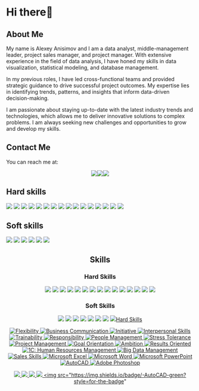 # Hi there👋

## About Me

My name is Alexey Anisimov and I am a data analyst, middle-management leader, project sales manager, and project manager. With extensive experience in the field of data analysis, I have honed my skills in data visualization, statistical modeling, and database management.

In my previous roles, I have led cross-functional teams and provided strategic guidance to drive successful project outcomes. My expertise lies in identifying trends, patterns, and insights that inform data-driven decision-making.

I am passionate about staying up-to-date with the latest industry trends and technologies, which allows me to deliver innovative solutions to complex problems. I am always seeking new challenges and opportunities to grow and develop my skills.

## Contact Me

You can reach me at:

<div style="display: flex; justify-content: center;">
    <a href="mailto:a.anisimov83@mail.ru"><img src="https://img.shields.io/badge/-Email-red?style=for-the-badge&logo=mail.ru&logoColor=white"></a>
    <a href="https://www.facebook.com/AlexeyAnisimov83"><img src="https://img.shields.io/badge/-Facebook-blue?style=for-the-badge&logo=facebook&logoColor=white"></a>
    <a href="https://vk.com/id629331"><img src="https://img.shields.io/badge/-VK-blue?style=for-the-badge&logo=vk&logoColor=white"></a>
</div>

## Hard skills

<a href="#"><img src="https://img.shields.io/badge/-1С_Управление_персоналом-green?style=for-the-badge"></a>
<a href="#"><img src="https://img.shields.io/badge/-MS_Excel-green?style=for-the-badge&logo=microsoft-excel"></a>
<a href="#"><img src="https://img.shields.io/badge/-MS_Word-green?style=for-the-badge&logo=microsoft-word"></a>
<a href="#"><img src="https://img.shields.io/badge/-MS_PowerPoint-green?style=for-the-badge&logo=microsoft-powerpoint"></a>
<a href="#"><img src="https://img.shields.io/badge/-AutoCAD-green?style=for-the-badge"></a>
<a href="#"><img src="https://img.shields.io/badge/-Adobe_Photoshop-green?style=for-the-badge&logo=adobe-photoshop"></a>
<a href="#"><img src="https://img.shields.io/badge/-1С_Предприятие_8-green?style=for-the-badge"></a>
<a href="#"><img src="https://img.shields.io/badge/-Maconomy-green?style=for-the-badge"></a>
<a href="#"><img src="https://img.shields.io/badge/-MS_Outlook-green?style=for-the-badge&logo=microsoft-outlook"></a>
<a href="#"><img src="https://img.shields.io/badge/-Python-green?style=for-the-badge&logo=python"></a>
<a href="#"><img src="https://img.shields.io/badge/-SQL-green?style=for-the-badge"></a>
<a href="#"><img src="https://img.shields.io/badge/-Jupyter_Notebook-green?style=for-the-badge&logo=jupyter"></a>
<a href="#"><img src="https://img.shields.io/badge/-Tableau-green?style=for-the-badge"></a>
<a href="#"><img src="https://img.shields.io/badge/-Matplotlib-green?style=for-the-badge"></a>
<a href="#"><img src="https://img.shields.io/badge/-Seaborn-green?style=for-the-badge"></a>
<a href="#"><img src="https://img.shields.io/badge/-Plotly-green?style=for-the-badge"></a>

## Soft skills

<a href="#"><img src="https://img.shields.io/badge/-Гибкость_мышления-blue?style=for-the-badge"></a>
<a href="#"><img src="https://img.shields.io/badge/-Деловая_коммуникация-blue?style=for-the-badge"></a>
<a href="#"><img src="https://img.shields.io/badge/-Инициативность-blue?style=for-the-badge"></a>
<a href="#"><img src="https://img.shields.io/badge/-Коммуникабельность-blue?style=for-the-badge"></a>
<a href="#"><img src="https://img.shields.io/badge/-Обучаемость-blue?style=for-the-badge"></a>
<a href="#"><img src="https://img.shields.io/badge/-Ответственность-blue?style=for-the-badge"></a>




<div align="center">
  <h2>Skills</h2>
  <h3>Hard Skills</h3>
  <p>
    <a href="#"><img src="https://img.shields.io/badge/-MS Excel-blue?style=for-the-badge"></a>
    <a href="#"><img src="https://img.shields.io/badge/-MS Word-blue?style=for-the-badge"></a>
    <a href="#"><img src="https://img.shields.io/badge/-MS PowerPoint-blue?style=for-the-badge"></a>
    <a href="#"><img src="https://img.shields.io/badge/-AutoCAD-blue?style=for-the-badge"></a>
    <a href="#"><img src="https://img.shields.io/badge/-Adobe Photoshop-blue?style=for-the-badge"></a>
    <a href="#"><img src="https://img.shields.io/badge/-1C: Enterprise 8-blue?style=for-the-badge"></a>
    <a href="#"><img src="https://img.shields.io/badge/-Maconomy-blue?style=for-the-badge"></a>
    <a href="#"><img src="https://img.shields.io/badge/-MS Outlook-blue?style=for-the-badge"></a>
    <a href="#"><img src="https://img.shields.io/badge/-Python-blue?style=for-the-badge"></a>
    <a href="#"><img src="https://img.shields.io/badge/-SQL-blue?style=for-the-badge"></a>
    <a href="#"><img src="https://img.shields.io/badge/-Jupyter Notebook-blue?style=for-the-badge"></a>
    <a href="#"><img src="https://img.shields.io/badge/-Tableau-blue?style=for-the-badge"></a>
    <a href="#"><img src="https://img.shields.io/badge/-Matplotlib-blue?style=for-the-badge"></a>
    <a href="#"><img src="https://img.shields.io/badge/-Seaborn-blue?style=for-the-badge"></a>
    <a href="#"><img src="https://img.shields.io/badge/-Plotly-blue?style=for-the-badge"></a>
  </p>
  <h3>Soft Skills</h3>
  <p>
    <a href="#"><img src="https://img.shields.io/badge/-Adaptability-brightgreen?style=for-the-badge"></a>
    <a href="#"><img src="https://img.shields.io/badge/-Business Communication-brightgreen?style=for-the-badge"></a>
    <a href="#"><img src="https://img.shields.io/badge/-Initiative-brightgreen?style=for-the-badge"></a>
    <a href="#"><img src="https://img.shields.io/badge/-Interpersonal Skills-brightgreen?style=for-the-badge"></a>
    <a href="#"><img src="https://img.shields.io/badge/-Trainability-brightgreen?style=for-the-badge"></a>
    <a href="#"><img src="https://img.shields.io/badge/-Responsibility-brightgreen?style=for-the-badge"></a>
    <a href="#"><img src="https://img.shields.io/badge/-Teamwork-brightgreen?style=for-the-badge"></a>
    <a href="#"><img src="https://img.shields.io/badge/-Stress Tolerance-brightgreen?style=for
        
        

        
markdown
Copy code
## Hard Skills

![Flexibility](https://img.icons8.com/color/48/000000/change--v1.png "Flexibility")
![Business Communication](https://img.icons8.com/color/48/000000/conference-call--v1.png "Business Communication")
![Initiative](https://img.icons8.com/color/48/000000/gear--v1.png "Initiative")
![Interpersonal Skills](https://img.icons8.com/color/48/000000/teamwork--v1.png "Interpersonal Skills")
![Trainability](https://img.icons8.com/color/48/000000/information--v1.png "Trainability")
![Responsibility](https://img.icons8.com/color/48/000000/checkmark--v1.png "Responsibility")
![People Management](https://img.icons8.com/color/48/000000/conference-call--v1.png "People Management")
![Stress Tolerance](https://img.icons8.com/color/48/000000/under-pressure--v1.png "Stress Tolerance")
![Project Management](https://img.icons8.com/color/48/000000/project-management--v1.png "Project Management")
![Goal Orientation](https://img.icons8.com/color/48/000000/goal--v1.png "Goal Orientation")
![Ambition](https://img.icons8.com/color/48/000000/trophy--v1.png "Ambition")
![Results Oriented](https://img.icons8.com/color/48/000000/rocket--v1.png "Results Oriented")
![1C: Human Resources Management](https://img.icons8.com/color/48/000000/1c-company--v1.png "1C: Human Resources Management")
![Big Data Management](https://img.icons8.com/color/48/000000/database.png "Big Data Management")
![Sales Skills](https://img.icons8.com/color/48/000000/sales-performance--v1.png "Sales Skills")
![Microsoft Excel](https://img.icons8.com/color/48/000000/microsoft-excel-2019--v1.png "Microsoft Excel")
![Microsoft Word](https://img.icons8.com/color/48/000000/microsoft-word-2019--v1.png "Microsoft Word")
![Microsoft PowerPoint](https://img.icons8.com/color/48/000000/microsoft-powerpoint-2019--v1.png "Microsoft PowerPoint")
![AutoCAD](https://img.icons8.com/color/48/000000/autodesk-autocad--v1.png "AutoCAD")
![Adobe Photoshop](https://img.icons8.com/color/48/000000/adobe-photoshop--v1.png "Adobe Photoshop")
        
        
        
<img src="https://img.shields.io/badge/-1С_Управление_персоналом-green?style=for-the-badge"> <img src="https://img.shields.io/badge/-MS_Excel-green?style=for-the-badge&logo=microsoft-excel"> <img src="https://img.shields.io/badge/-MS_Word-green?style=for-the-badge&logo=microsoft-word"> <img src="https://img.shields.io/badge/-MS_PowerPoint-green?style=for-the-badge&logo=microsoft-powerpoint"> <img src="https://img.shields.io/badge/-AutoCAD-green?style=for-the-badge"
